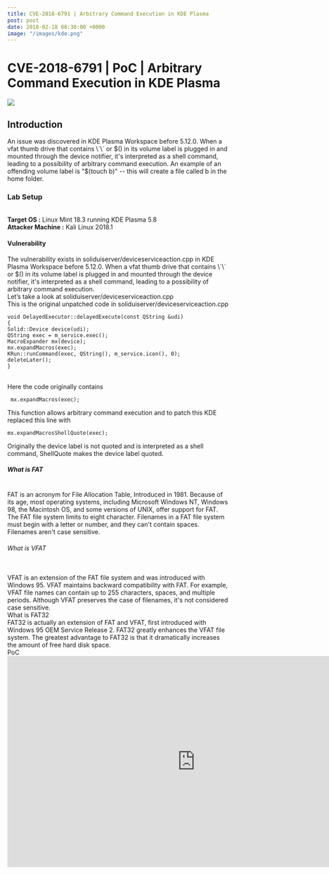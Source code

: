 ```yaml
---
title: CVE-2018-6791 | Arbitrary Command Execution in KDE Plasma
post: post
date: 2018-02-18 08:30:00 +0000
image: "/images/kde.png"
---
```


<h1 class="cyan-text title">CVE-2018-6791 | PoC | Arbitrary Command Execution in KDE Plasma</h1>
<img class="responsive-img z-depth-5" src="/thewhitehat/images/kde.png">
<h2 class="cyan-text subtitle">Introduction</h2>
<p class="content white-text">
An issue was discovered in KDE Plasma Workspace before 5.12.0. When a vfat thumb drive that contains \`\` or $() in its volume label is plugged in and mounted through the device notifier, it's interpreted as a shell command, leading to a possibility of arbitrary command execution. An example of an offending volume label is "$(touch b)" -- this will create a file called b in the home folder.
<br>
<h3 class="cyan-text subtitle">Lab Setup</h3>
<br>
<b class="cyan-text">Target OS :</b> Linux Mint 18.3 running KDE Plasma 5.8
<br>
<b class="cyan-text">Attacker Machine :</b> Kali Linux 2018.1
<br>
<h4 class="cyan-text subtitle">Vulnerability</h4>
The vulnerability exists in soliduiserver/deviceserviceaction.cpp in KDE Plasma Workspace before 5.12.0. When a vfat thumb drive that contains \`\` or $() in its volume label is plugged in and mounted through the device notifier, it's interpreted as a shell command, leading to a possibility of arbitrary command execution.
<br>
Let’s take a look at soliduiserver/deviceserviceaction.cpp 
<br>
This is the original unpatched code in soliduiserver/deviceserviceaction.cpp
<pre><code class="grey darken-4 red-text">void DelayedExecutor::delayedExecute(const QString &udi)
{
Solid::Device device(udi);
QString exec = m_service.exec();
MacroExpander mx(device);
mx.expandMacros(exec);
KRun::runCommand(exec, QString(), m_service.icon(), 0);
deleteLater();
}
</code></pre>
<br>
Here the code originally contains
<pre><code class="grey darken-4 red-text"> mx.expandMacros(exec); </code></pre>
This function allows arbitrary command execution and to patch this KDE replaced this line with
<pre><code class="grey darken-4 red-text">mx.expandMacrosShellQuote(exec);</code></pre>
Originally the device label is not quoted and is interpreted as a shell command, ShellQuote makes the device label quoted.
<br>
<h5 class="cyan-text subtitle">What is FAT</h5>
<br>
FAT is an acronym for File Allocation Table, Introduced in 1981. Because of its age, most operating systems, including Microsoft Windows NT, Windows 98, the Macintosh OS, and some versions of UNIX, offer support for FAT.
The FAT file system limits to eight character. Filenames in a FAT file system must  begin with a letter or number, and they can't contain spaces. Filenames aren't case sensitive.
<br>
<h6 class="cyan-text subtitle">What is VFAT</h6>
<br>
VFAT is an extension of the FAT file system and was introduced with Windows 95. VFAT maintains backward compatibility with FAT. For example, VFAT file names can contain up to 255 characters, spaces, and multiple periods. Although VFAT preserves the case of filenames, it's not considered case sensitive.
<br>
<h7 class="cyan-text subtitle">What is FAT32</h7>
<br>
FAT32 is actually an extension of FAT and VFAT, first introduced with Windows 95 OEM Service Release 2. FAT32 greatly enhances the VFAT file system.
The greatest advantage to FAT32 is that it dramatically increases the amount of free hard disk space.
<br>
<h8 class="cyan-text subtitle">PoC</h8>
<br>
<div class="video-container">
<iframe width="853" height="480" src="https://www.youtube.com/watch?v=_rIaMoEkjFU&" frameborder="0" allowfullscreen></iframe>
</div>
</p>
